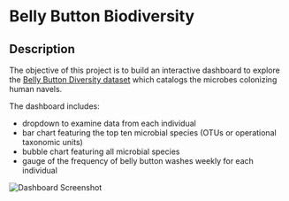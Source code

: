 # Belly Button Biodiversity

## Description
The objective of this project is to build an interactive dashboard to explore the [Belly Button Diversity dataset](http://robdunnlab.com/projects/belly-button-biodiversity/) which catalogs the microbes colonizing human navels. 

The dashboard includes:
* dropdown to examine data from each individual
* bar chart featuring the top ten microbial species (OTUs or operational taxonomic units)
* bubble chart featuring all microbial species
* gauge of the frequency of belly button washes weekly for each individual

![Dashboard Screenshot](https://github.com/ruthhinkle/kickstarter-analysis/blob/main/static/img/index-screenshot.png)



